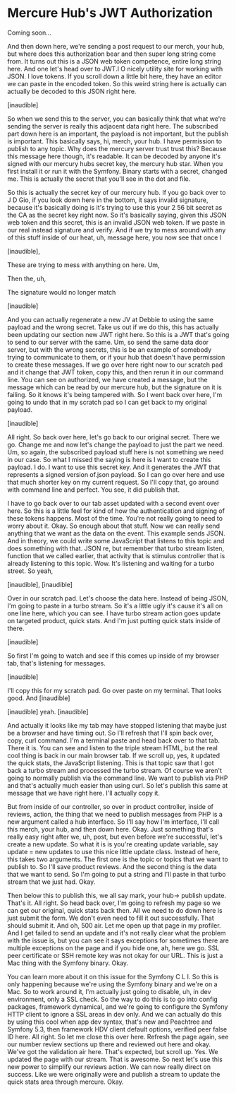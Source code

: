 # Mercure Hub's JWT Authorization

Coming soon...

And then down here, we're sending a post request to our merch, your hub, but where
does this authorization bear and then super long string come from. It turns out this
is a JSON web token competence, entire long string here. And one let's head over to
JWT.I O nicely utility site for working with JSON. I love tokens. If you scroll
down a little bit here, they have an editor we can paste in the encoded token. So
this weird string here is actually can actually be decoded to this JSON right here.

[inaudible]

So when we send this to the server, you can basically think that what we're sending
the server is really this adjacent data right here. The subscribed part down here is
an important, the payload is not important, but the publish is important. This
basically says, hi, merch, your hub. I have permission to publish to any topic. Why
does the mercury server trust trust this? Because this message here though, it's
readable. It can be decoded by anyone it's signed with our mercury hubs secret key,
the mercury hub star. When you first install it or run it with the Symfony. Binary
starts with a secret, changed me. This is actually the secret that you'll see in the
dot and file.

So this is actually the secret key of our mercury hub. If you go back over to J D
Gio, if you look down here in the bottom, it says invalid signature, because it's
basically doing is it's trying to use this your 2 56 bit secret as the CA as the
secret key right now. So it's basically saying, given this JSON web token and this
secret, this is an invalid JSON web token. If we paste in our real instead signature
and verify. And if we try to mess around with any of this stuff inside of our heat,
uh, message here, you now see that once I

[inaudible],

These are trying to mess with anything on here. Um,

Then the, uh,

The signature would no longer match

[inaudible]

And you can actually regenerate a new JV at Debbie to using the same payload and the
wrong secret. Take us out if we do this, this has actually been updating our section
new JWT right here. So this is a JWT that's going to send to our server with the
same. Um, so send the same data door server, but with the wrong secrets, this is be
an example of somebody trying to communicate to them, or if your hub that doesn't
have permission to create these messages. If we go over here right now to our scratch
pad and it change that JWT token, copy this, and then rerun it in our command line.
You can see on authorized, we have created a message, but the message which can be
read by our mercure hub, but the signature on it is failing. So it knows it's being
tampered with. So I went back over here, I'm going to undo that in my scratch pad so
I can get back to my original payload.

[inaudible]

All right. So back over here, let's go back to our original secret. There we go.
Change me and now let's change the payload to just the part we need. Um, so again,
the subscribed payload stuff here is not something we need in our case. So what I
missed the saying is here is I want to create this payload. I do. I want to use this
secret key. And it generates the JWT that represents a signed version of.json
payload. So I can go over here and use that much shorter key on my current request.
So I'll copy that, go around with command line and perfect. You see, it did publish
that.

I have to go back over to our tab asset updated with a second event over here. So
this is a little feel for kind of how the authentication and signing of these tokens
happens. Most of the time. You're not really going to need to worry about it. Okay.
So enough about that stuff. Now we can really send anything that we want as the data
on the event. This example sends JSON. And in theory, we could write some JavaScript
that listens to this topic and does something with that. JSON re, but remember that
turbo stream listen, function that we called earlier, that activity that is stimulus
controller that is already listening to this topic. Wow. It's listening and waiting
for a turbo street. So yeah,

[inaudible], [inaudible]

Over in our scratch pad. Let's choose the data here. Instead of being JSON, I'm going
to paste in a turbo stream. So it's a little ugly it's cause it's all on one line
here, which you can see. I have turbo stream action goes update on targeted product,
quick stats. And I'm just putting quick stats inside of there.

[inaudible]

So first I'm going to watch and see if this comes up inside of my browser tab, that's
listening for messages.

[inaudible]

I'll copy this for my scratch pad. Go over paste on my terminal. That looks good. And
[inaudible]

[inaudible] yeah. [inaudible]

And actually it looks like my tab may have stopped listening that maybe just be a
browser and have timing out. So I'll refresh that I'll spin back over, copy, curl
command. I'm a terminal paste and head back over to that tab. There it is. You can
see and listen to the triple stream HTML, but the real cool thing is back in our main
browser tab. If we scroll up, yes, it updated the quick stats, the JavaScript
listening. This is that topic saw that I got back a turbo stream and processed the
turbo stream. Of course we aren't going to normally publish via the command line. We
want to publish via PHP and that's actually much easier than using curl. So let's
publish this same at message that we have right here. I'll actually copy it.

But from inside of our controller, so over in product controller, inside of reviews,
action, the thing that we need to publish messages from PHP is a new argument called
a hub interface. So I'll say how I'm interface, I'll call this merch, your hub, and
then down here. Okay. Just something that's really easy right after we, uh, post, but
even before we're successful, let's create a new update. So what it is is you're
creating update variable, say update = new updates to use this nice little update
class. Instead of here, this takes two arguments. The first one is the topic or
topics that we want to publish to. So I'll save product reviews. And the second thing
is the data that we want to send. So I'm going to put a string and I'll paste in that
turbo stream that we just had. Okay.

Then below this to publish this, we all say mark, your hub-> publish update.
That's it. All right. So head back over, I'm going to refresh my page so we can get
our original, quick stats back then. All we need to do down here is just submit the
form. We don't even need to fill it out successfully. That should submit it. And oh,
500 air. Let me open up that page in my profiler. And I get failed to send an update
and it's not really clear what the problem with the issue is, but you can see it says
exceptions for sometimes there are multiple exceptions on the page and if you hide
one, ah, here we go. SSL peer certificate or SSH remote key was not okay for our URL.
This is just a Mac thing with the Symfony binary. Okay.

You can learn more about it on this issue for the Symfony C L I. So this is only
happening because we're using the Symfony binary and we're on a Mac. So to work
around it, I'm actually just going to disable, uh, in dev environment, only a SSL
check. So the way to do this is to go into config packages, framework dynamical, and
we're going to configure the Symfony HTTP client to ignore a SSL areas in dev only.
And we can actually do this by using this cool when app dev syntax, that's new and
Peachtree and Symfony 5.3, then framework HDV client default options, verified peer
false ID here. All right. So let me close this over here. Refresh the page again, see
our number review sections up there and reviewed out here and okay. We've got the
validation air here. That's expected, but scroll up. Yes. We updated the page with
our stream. That is awesome. So next let's use this new power to simplify our reviews
action. We can now really direct on success. Like we were originally were and publish
a stream to update the quick stats area through mercure. Okay.
